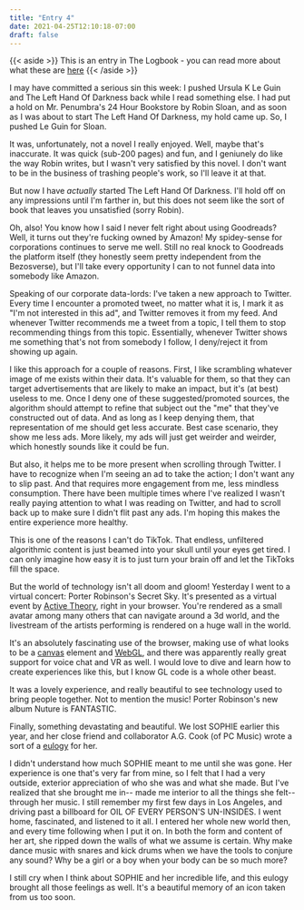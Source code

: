 ```yaml
---
title: "Entry 4"
date: 2021-04-25T12:10:18-07:00
draft: false
---
```


{{< aside >}} This is an entry in The Logbook - you can read more about what these are [here](/posts/logbook) {{< /aside >}}

I may have committed a serious sin this week: I pushed Ursula K Le Guin and The Left Hand Of Darkness back while I read something else. I had put a hold on Mr. Penumbra's 24 Hour Bookstore by Robin Sloan, and as soon as I was about to start The Left Hand Of Darkness, my hold came up. So, I pushed Le Guin for Sloan.

It was, unfortunately, not a novel I really enjoyed. Well, maybe that's inaccurate. It was quick (sub-200 pages) and fun, and I geniunely do like the way Robin writes, but I wasn't very satisfied by this novel. I don't want to be in the business of trashing people's work, so I'll leave it at that.

But now I have _actually_ started The Left Hand Of Darkness. I'll hold off on any impressions until I'm farther in, but this does not seem like the sort of book that leaves you unsatisfied (sorry Robin).

Oh, also! You know how I said I never felt right about using Goodreads? Well, it turns out they're fucking owned by Amazon! My spidey-sense for corporations continues to serve me well. Still no real knock to Goodreads the platform itself (they honestly seem pretty independent from the Bezosverse), but I'll take every opportunity I can to not funnel data into somebody like Amazon.

Speaking of our corporate data-lords: I've taken a new approach to Twitter. Every time I encounter a promoted tweet, no matter what it is, I mark it as "I'm not interested in this ad", and Twitter removes it from my feed. And whenever Twitter recommends me a tweet from a topic, I tell them to stop recommending things from this topic. Essentially, whenever Twitter shows me something that's not from somebody I follow, I deny/reject it from showing up again.

I like this approach for a couple of reasons. First, I like scrambling whatever image of me exists within their data. It's valuable for them, so that they can target advertisements that are likely to make an impact, but it's (at best) useless to me. Once I deny one of these suggested/promoted sources, the algorithm should attempt to refine that subject out the "me" that they've constructed out of data. And as long as I keep denying them, that representation of me should get less accurate. Best case scenario, they show me less ads. More likely, my ads will just get weirder and weirder, which honestly sounds like it could be fun.

But also, it helps me to be more present when scrolling through Twitter. I have to recognize when I'm seeing an ad to take the action; I don't want any to slip past. And that requires more engagement from me, less mindless consumption. There have been multiple times where I've realized I wasn't really paying attention to what I was reading on Twitter, and had to scroll back up to make sure I didn't flit past any ads. I'm hoping this makes the entire experience more healthy.

This is one of the reasons I can't do TikTok. That endless, unfiltered algorithmic content is just beamed into your skull until your eyes get tired. I can only imagine how easy it is to just turn your brain off and let the TikToks fill the space.

But the world of technology isn't all doom and gloom! Yesterday I went to a virtual concert: Porter Robinson's Secret Sky. It's presented as a virtual event by [Active Theory](https://activetheory.net), right in your browser. You're rendered as a small avatar among many others that can navigate around a 3d world, and the livestream of the artists performing is rendered on a huge wall in the world.

It's an absolutely fascinating use of the browser, making use of what looks to be a [canvas](https://developer.mozilla.org/en-US/docs/Web/API/Canvas_API) element and [WebGL](https://developer.mozilla.org/en-US/docs/Web/API/WebGL_API), and there was apparently really great support for voice chat and VR as well. I would love to dive and learn how to create experiences like this, but I know GL code is a whole other beast.

It was a lovely experience, and really beautiful to see technology used to bring people together. Not to mention the music! Porter Robinson's new album Nuture is FANTASTIC.

Finally, something devastating and beautiful. We lost SOPHIE earlier this year, and her close friend and collaborator A.G. Cook (of PC Music) wrote a sort of a [eulogy](http://agcook.com/msmsmsm/) for her.

I didn't understand how much SOPHIE meant to me until she was gone. Her experience is one that's very far from mine, so I felt that I had a very outside, exterior appreciation of who she was and what she made. But I've realized that she brought me in-- made me interior to all the things she felt-- through her music. I still remember my first few days in Los Angeles, and driving past a billboard for OIL OF EVERY PERSON'S UN-INSIDES. I went home, fascinated, and listened to it all. I entered her whole new world then, and every time following when I put it on. In both the form and content of her art, she ripped down the walls of what we assume is certain. Why make dance music with snares and kick drums when we have the tools to conjure any sound? Why be a girl or a boy when your body can be so much more?

I still cry when I think about SOPHIE and her incredible life, and this eulogy brought all those feelings as well. It's a beautiful memory of an icon taken from us too soon.
